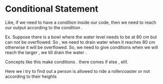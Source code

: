 # Conditional Statement 

Like, if we need to have a condition inside our code, then we need to reach our output according to the condition .

Ex. Suppose there is a bowl where the water level needs to be at 80 cm but can not be overflowed. So , we need to drain water when it reaches 80 cm otherwise it will be overflowed. So, we need to give conditions when we will reach the targer , we till drain the water . 

Concepts like this make conditions . there comes if else , elif.

Here we i try to find out a person is allowed to ride a rollercoaster or not according to their heights 
